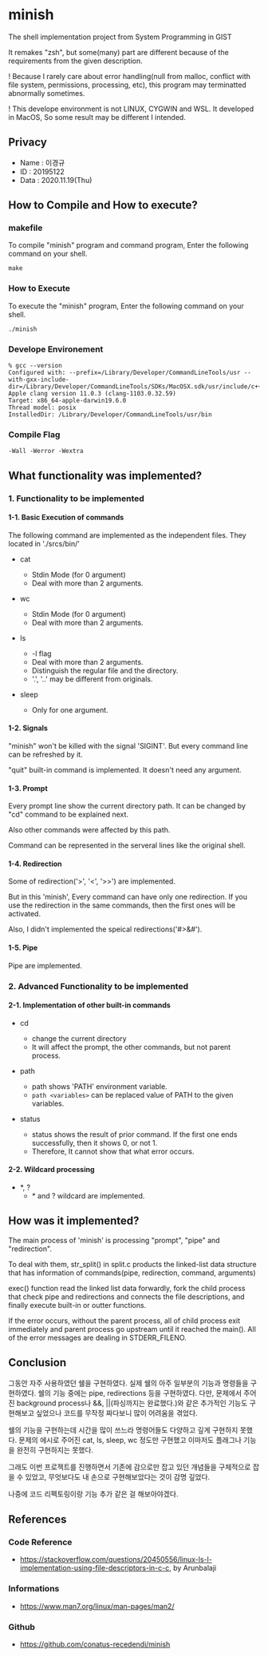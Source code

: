 # minish

The shell implementation project from System Programming in GIST

It remakes "zsh", but some(many) part are different because of the requirements from the given description.

! Because I rarely care about error handling(null from malloc, conflict with file system, permissions, processing, etc), this program may terminatted abnormally sometimes.

! This develope environment is not LINUX, CYGWIN and WSL. It developed in MacOS, So some result may be different I intended.

## Privacy

- Name	: 이경규
- ID	: 20195122
- Data	: 2020.11.19(Thu)

## How to Compile and How to execute?

### makefile

To compile "minish" program and command program, Enter the following command on your shell.
```
make
```

### How to Execute

To execute the "minish" program, Enter the following command on your shell.

```
./minish
```

### Develope Environement

```
% gcc --version
Configured with: --prefix=/Library/Developer/CommandLineTools/usr --with-gxx-include-dir=/Library/Developer/CommandLineTools/SDKs/MacOSX.sdk/usr/include/c++/4.2.1
Apple clang version 11.0.3 (clang-1103.0.32.59)
Target: x86_64-apple-darwin19.6.0
Thread model: posix
InstalledDir: /Library/Developer/CommandLineTools/usr/bin
```

### Compile Flag
```
-Wall -Werror -Wextra
```

## What functionality was implemented?

### 1. Functionality to be implemented

#### 1-1. Basic Execution of commands

The following command are implemented as the independent files. They located in './srcs/bin/'

- cat
	* Stdin Mode (for 0 argument)
	* Deal with more than 2 arguments.

- wc
	* Stdin Mode (for 0 argument)
	* Deal with more than 2 arguments.

- ls
	* -l flag
	* Deal with more than 2 arguments.
	* Distinguish the regular file and the directory.
	* '.', '..' may be different from originals.

- sleep
	* Only for one argument.

#### 1-2. Signals

"minish" won't be killed with the signal 'SIGINT'. But every command line can be refreshed by it.

"quit" built-in command is implemented. It doesn't need any argument.

#### 1-3. Prompt

Every prompt line show the current directory path. It can be changed by "cd" command to be explained next.

Also other commands were affected by this path.

Command can be represented in the serveral lines like the original shell.

#### 1-4. Redirection

Some of redirection('>', '<', '>>') are implemented. 

But in this 'minish', Every command can have only one redirection. If you use the redirection in the same commands, then the first ones will be activated.

Also, I didn't implemented the speical redirections('#>&#').

#### 1-5. Pipe

Pipe are implemented. 

### 2. Advanced Functionality to be implemented

#### 2-1. Implementation of other built-in commands

- cd
	* change the current directory
	* It will affect the prompt, the other commands, but not parent process.

- path
	* path shows 'PATH' environment variable.
	* ```path <variables>``` can be replaced value of PATH to the given variables.

- status
	* status shows the result of prior command. If the first one ends successfully, then it shows 0, or not 1.
	* Therefore, It cannot show that what error occurs.

#### 2-2. Wildcard processing

- \*, ?
	* \* and ? wildcard are implemented.

## How was it implemented?

The main process of 'minish' is processing "prompt", "pipe" and "redirection".

To deal with them, str_split() in split.c products the linked-list data structure that has information of commands(pipe, redirection, command, arguments)

exec() function read the linked list data forwardly, fork the child process that check pipe and redirections and connects the file descriptions, and finally execute built-in or outter functions.

If the error occurs, without the parent process, all of child process exit immediately and parent process go upstream until it reached the main().
All of the error messages are dealing in STDERR_FILENO.

## Conclusion

그동안 자주 사용하였던 쉘을 구현하였다.
실제 쉘의 아주 일부분의 기능과 명령들을 구현하였다.
쉘의 기능 중에는 pipe, redirections 등을 구현하였다. 다만, 문제에서 주어진 background process나 &&, ||(파싱까지는 완료했다.)와 같은 추가적인 기능도 구현해보고 싶었으나 코드를 무작정 짜다보니 많이 어려움을 겪었다.

쉘의 기능을 구현하는데 시간을 많이 쓰느라 명령어들도 다양하고 깊게 구현하지 못했다. 문제의 에시로 주어진 cat, ls, sleep, wc 정도만 구현했고 이마저도 플래그나 기능을 완전히 구현하지는 못했다.

그래도 이번 프로젝트를 진행하면서 기존에 감으로만 잡고 있던 개념들을 구체적으로 잡을 수 있었고,
무엇보다도 내 손으로 구현해보았다는 것이 감명 깊었다.

나중에 코드 리펙토링이랑 기능 추가 같은 걸 해보아야겠다.

## References

### Code Reference
- https://stackoverflow.com/questions/20450556/linux-ls-l-implementation-using-file-descriptors-in-c-c, by Arunbalaji

### Informations
- https://www.man7.org/linux/man-pages/man2/

### Github
- https://github.com/conatus-recedendi/minish



